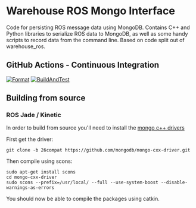 # Warehouse ROS Mongo Interface

Code for persisting ROS message data using MongoDB.  Contains C++ and Python libraries to serialize ROS data to MongoDB, as well as some handy scripts to record data from the command line.  Based on code split out of warehouse_ros.

## GitHub Actions - Continuous Integration

[![Format](https://github.com/ros-planning/warehouse_ros_mongo/actions/workflows/format.yml/badge.svg?branch=melodic-devel)](https://github.com/ros-planning/warehouse_ros_mongo/actions/workflows/format.yml?branch=melodic-devel) [![BuildAndTest](https://github.com/ros-planning/warehouse_ros_mongo/actions/workflows/industrial_ci_action.yml/badge.svg?branch=melodic-devel)](https://github.com/ros-planning/warehouse_ros_mongo/actions/workflows/industrial_ci_action.yml?branch=melodic-devel)

## Building from source

### ROS Jade  / Kinetic

In order to build from source you'll need to install the [mongo c++ drivers](https://github.com/mongodb/mongo-cxx-driver/wiki/Download-and-Compile-the-Legacy-Driver)

First get the driver:
```
git clone -b 26compat https://github.com/mongodb/mongo-cxx-driver.git
```

Then compile using scons:
```
sudo apt-get install scons
cd mongo-cxx-driver
sudo scons --prefix=/usr/local/ --full --use-system-boost --disable-warnings-as-errors
```

You should now be able to compile the packages using catkin.
